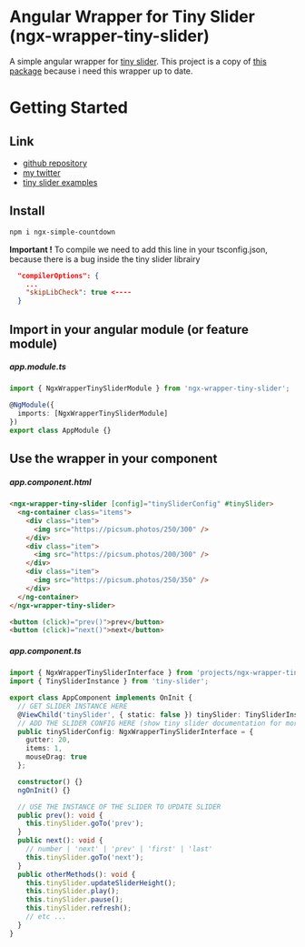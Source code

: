 # Angular Wrapper for Tiny Slider (ngx-wrapper-tiny-slider)

A simple angular wrapper for [tiny slider](https://www.npmjs.com/package/tiny-slider). This project is a copy of [this package](https://www.npmjs.com/package/ngx-tiny-slider) because i need this wrapper up to date.

# Getting Started

## Link

- [github repository](https://github.com/maxime1jacquet/npm-directives)
- [my twitter](https://twitter.com/maxime1jacquet)
- [tiny slider examples](https://ganlanyuan.github.io/tiny-slider/demo/)

## Install

```sh
npm i ngx-simple-countdown
```

**Important !** To compile we need to add this line in your tsconfig.json, because there is a bug inside the tiny slider librairy

```json
  "compilerOptions": {
    ...
    "skipLibCheck": true <----
  }
```

## Import in your angular module (or feature module)

##### app.module.ts

```ts
import { NgxWrapperTinySliderModule } from 'ngx-wrapper-tiny-slider';

@NgModule({
  imports: [NgxWrapperTinySliderModule]
})
export class AppModule {}
```

## Use the wrapper in your component

##### app.component.html

```html
<ngx-wrapper-tiny-slider [config]="tinySliderConfig" #tinySlider>
  <ng-container class="items">
    <div class="item">
      <img src="https://picsum.photos/250/300" />
    </div>
    <div class="item">
      <img src="https://picsum.photos/200/300" />
    </div>
    <div class="item">
      <img src="https://picsum.photos/250/350" />
    </div>
  </ng-container>
</ngx-wrapper-tiny-slider>

<button (click)="prev()">prev</button>
<button (click)="next()">next</button>
```

##### app.component.ts

```ts
import { NgxWrapperTinySliderInterface } from 'projects/ngx-wrapper-tiny-slider/src/public-api';
import { TinySliderInstance } from 'tiny-slider';

export class AppComponent implements OnInit {
  // GET SLIDER INSTANCE HERE
  @ViewChild('tinySlider', { static: false }) tinySlider: TinySliderInstance;
  // ADD THE SLIDER CONFIG HERE (show tiny slider documentation for more)
  public tinySliderConfig: NgxWrapperTinySliderInterface = {
    gutter: 20,
    items: 1,
    mouseDrag: true
  };

  constructor() {}
  ngOnInit() {}

  // USE THE INSTANCE OF THE SLIDER TO UPDATE SLIDER
  public prev(): void {
    this.tinySlider.goTo('prev');
  }
  public next(): void {
    // number | 'next' | 'prev' | 'first' | 'last'
    this.tinySlider.goTo('next');
  }
  public otherMethods(): void {
    this.tinySlider.updateSliderHeight();
    this.tinySlider.play();
    this.tinySlider.pause();
    this.tinySlider.refresh();
    // etc ...
  }
}
```
